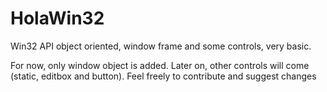 # HolaWin32
Win32 API object oriented, window frame and some controls, very basic.

For now, only window object is added. Later on, other controls will come (static, editbox and button).
Feel freely to contribute and suggest changes
